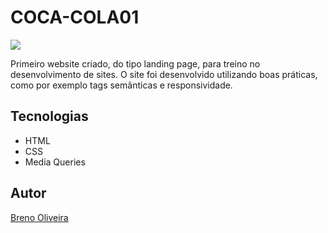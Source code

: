 # COCA-COLA01
![](./img/coca-cola-preview.png)

Primeiro website criado, do tipo landing page, para treino no desenvolvimento de sites.
O site foi desenvolvido utilizando boas práticas, como por exemplo tags semânticas e responsividade.

## Tecnologias
* HTML
* CSS
* Media Queries

## Autor
[Breno Oliveira](https://www.linkedin.com/in/breno-oliveira-assis-reis-203010351/)
